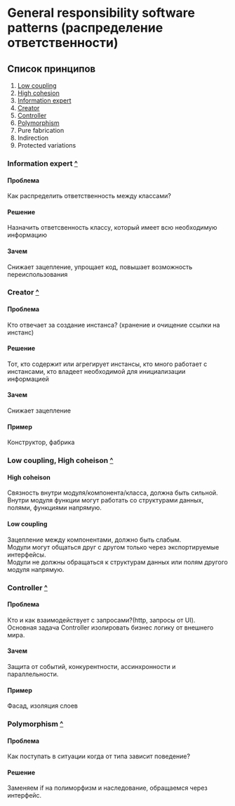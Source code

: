 # General responsibility software patterns (распределение ответственности)

## <a name="list"></a> Список принципов
1. [Low coupling](#coupling-coheison)
2. [High cohesion](#coupling-coheison)
3. [Information expert](#information-expert)
4. [Creator](#creator)
5. [Controller](#controller)
6. [Polymorphism](#polymorphism)
7. Pure fabrication
8. Indirection
9. Protected variations

### <a name="information-expert"></a> Information expert [^](#list)
#### Проблема 
Как распределить ответственность между классами?
#### Решение
Назначить ответсвенность классу, который имеет всю необходимую информацию
#### Зачем
Снижает зацепление, упрощает код, повышает возможность переиспользования

### <a name="creator"></a> Creator [^](#list)
#### Проблема 
Кто отвечает за создание инстанса? (хранение и очищение ссылки на инстанс)
#### Решение
Тот, кто содержит или агрегирует инстансы, кто много работает с инстансами, кто владеет необходимой для инициализации информацией
#### Зачем
Снижает зацепление
#### Пример
Конструктор, фабрика

### <a name="coupling-coheison"></a> Low coupling, High coheison [^](#list)
#### High coheison 
Связность внутри модуля/компонента/класса, должна быть сильной.  
Внутри модуля функции могут работать со структурами данных, полями, функциями напрямую.
#### Low coupling
Зацепление между компонентами, должно быть слабым.  
Модули могут общаться друг с другом только через экспортируемые интерфейсы.  
Модули не должны обращаться к структурам данных или полям другого модуля напрямую.

### <a name="controller"></a> Controller [^](#list)
#### Проблема 
Кто и как взаимодействует с запросами?(http, запросы от UI).  
Основная задача Controller изолировать бизнес логику от внешнего мира.
#### Зачем
Защита от событий, конкурентности, ассинхронности и параллельности.
#### Пример
Фасад, изоляция слоев

### <a name="polymorphism"></a> Polymorphism [^](#list)
#### Проблема 
Как поступать в ситуации когда от типа зависит поведение?
#### Решение
Заменяем if на полиморфизм и наследование, обращаемся через интерфейс.

